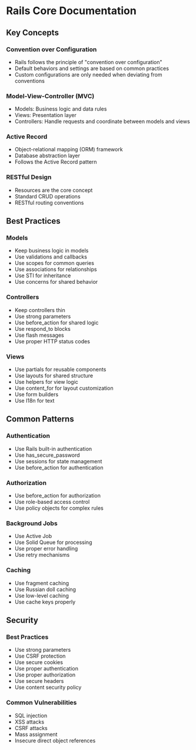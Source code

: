 # Rails Core Documentation

## Key Concepts

### Convention over Configuration
- Rails follows the principle of "convention over configuration"
- Default behaviors and settings are based on common practices
- Custom configurations are only needed when deviating from conventions

### Model-View-Controller (MVC)
- Models: Business logic and data rules
- Views: Presentation layer
- Controllers: Handle requests and coordinate between models and views

### Active Record
- Object-relational mapping (ORM) framework
- Database abstraction layer
- Follows the Active Record pattern

### RESTful Design
- Resources are the core concept
- Standard CRUD operations
- RESTful routing conventions

## Best Practices

### Models
- Keep business logic in models
- Use validations and callbacks
- Use scopes for common queries
- Use associations for relationships
- Use STI for inheritance
- Use concerns for shared behavior

### Controllers
- Keep controllers thin
- Use strong parameters
- Use before_action for shared logic
- Use respond_to blocks
- Use flash messages
- Use proper HTTP status codes

### Views
- Use partials for reusable components
- Use layouts for shared structure
- Use helpers for view logic
- Use content_for for layout customization
- Use form builders
- Use I18n for text

## Common Patterns

### Authentication
- Use Rails built-in authentication
- Use has_secure_password
- Use sessions for state management
- Use before_action for authentication

### Authorization
- Use before_action for authorization
- Use role-based access control
- Use policy objects for complex rules

### Background Jobs
- Use Active Job
- Use Solid Queue for processing
- Use proper error handling
- Use retry mechanisms

### Caching
- Use fragment caching
- Use Russian doll caching
- Use low-level caching
- Use cache keys properly

## Security

### Best Practices
- Use strong parameters
- Use CSRF protection
- Use secure cookies
- Use proper authentication
- Use proper authorization
- Use secure headers
- Use content security policy

### Common Vulnerabilities
- SQL injection
- XSS attacks
- CSRF attacks
- Mass assignment
- Insecure direct object references 
